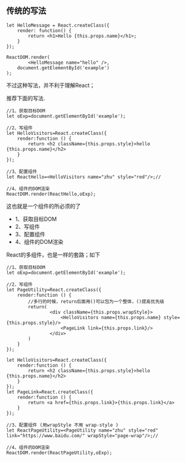 ## 传统的写法

    let HelloMessage = React.createClass({
        render: function() {
            return <h1>Hello {this.props.name}</h1>;
        }
    });
    
    ReactDOM.render(
            <HelloMessage name="hello" />,
        document.getElementById('example')
    );


不过这种写法，并不利于理解React；

推荐下面的写法.

    //1、获取目标DOM
    let oExp=document.getElementById('example');
    
    //2、写组件
    let HelloVisitors=React.createClass({
        render:function () {
            return <h2 className={this.props.style}>hello {this.props.name}</h2>
        }
    });
    
    //3、配置组件
    let ReactHello=<HelloVisitors name="zhu" style="red"/>;//
    
    //4、组件的DOM渲染
    ReactDOM.render(ReactHello,oExp);


这也就是一个组件的所必须的了

- 1、获取目标DOM
- 2、写组件
- 3、配置组件
- 4、组件的DOM渲染

React的多组件，也是一样的套路；如下

    //1、获取目标DOM
    let oExp=document.getElementById('example');
    
    //2、写组件
    let PageUtility=React.createClass({
        render:function () {
            //多行的时候，return后面用()可以包为一个整体，()提高优先级
            return(
                    <div className={this.props.wrapStyle}>
                        <HelloVisitors name={this.props.name} style={this.props.style}/>
                        <PageLink link={this.props.link}/>
                    </div>
            )
        }
    });
    
    let HelloVisitors=React.createClass({
        render:function () {
            return <h2 className={this.props.style}>hello {this.props.name}</h2>
        }
    });
    let PageLink=React.createClass({
        render:function () {
            return <a href={this.props.link}>{this.props.link}</a>
        }
    });
    
    //3、配置组件 (用wrapStyle 不用 wrap-style )
    let ReactPageUtility=<PageUtility name="zhu" style="red" link="https://www.baidu.com/" wrapStyle="page-wrap"/>;//
    
    //4、组件的DOM渲染
    ReactDOM.render(ReactPageUtility,oExp);


